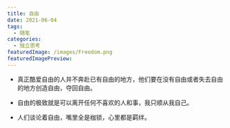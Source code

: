 ```yaml
---
title: 自由
date: 2021-06-04
tags:
  - 随笔
categories:
  - 独立思考
featuredImage: /images/Freedom.png
featuredImagePreview: 
---
```


+ 真正酷爱自由的人并不奔赴已有自由的地方，他们要在没有自由或者失去自由的地方创造自由，夺回自由。

  <!--more-->

+ 自由的极致就是可以离开任何不喜欢的人和事，我只顺从我自己。

+ 人们谈论着自由，嘴里全是枷锁，心里都是羁绊。

